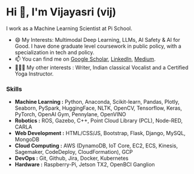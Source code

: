 # Hi 👋, I'm Vijayasri (vij)

I work as a Machine Learning Scientist at Pi School.
<!--Master's degree in AI from Amrita Vishwa Vidyapeetham.-->
<!-- Visit my website [here.](https://vijpandaturtle.github.io/)  -->

<!--     * To view an exhaustive list of my projects, please click [here](https://github.com/vijpandaturtle/vijpandaturtle/blob/master/details.md). -->
- 😄 My Interests: Multimodal Deep Learning, LLMs, AI Safety & AI for Good. I have done graduate level coursework in public policy, with a specialization in tech and policy. <!--You can find some of my related work [here](https://thenotsodistantfuture.substack.com/).-->
- 📫 You can find me on [Google Scholar](https://scholar.google.com/citations?user=K_ST0dMAAAAJ&hl=en), [LinkedIn](https://www.linkedin.com/in/vijayasriiyer), [Medium](https://vijayasriiyer.medium.com/).
-  🤹🏽‍♀️ My other interests : Writer, Indian classical Vocalist and a Certified Yoga Instructor.

### Skills
- **Machine Learning :** Python, Anaconda, Scikit-learn, Pandas, Plotly, Seaborn, PySpark, HuggingFace, NLTK, OpenCV, Tensorflow, Keras, PyTorch, OpenAI Gym, Pennylane, OpenVINO
- **Robotics :** ROS, Gazebo, C++, Point Cloud Library (PCL), Node-RED, CARLA
- **Web Development :** HTML/CSS/JS, Bootstrap, Flask, Django, MySQL, MongoDB
- **Cloud Computing :** AWS (DynamoDB, IoT Core, EC2, ECS, Kinesis, Sagemaker, CodeDeploy, CloudFormation), GCP
- **DevOps :** Git, Github, Jira, Docker, Kubernetes
- **Hardware :** Raspberry-Pi, Jetson TX2, OpenBCI Ganglion

<!--![](https://raw.githubusercontent.com/vijpandaturtle/github-stats/master/generated/overview.svg#gh-dark-mode-only)-->



